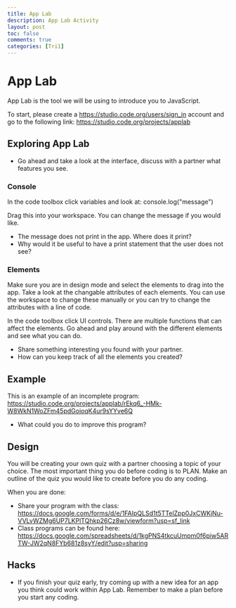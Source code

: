 ```yaml
---
title: App Lab
description: App Lab Activity
layout: post
toc: false
comments: true
categories: [Tri1]
---
```

# App Lab
App Lab is the tool we will be using to introduce you to JavaScript.

To start, please create a https://studio.code.org/users/sign_in account and go to the following link: https://studio.code.org/projects/applab
## Exploring App Lab
* Go ahead and take a look at the interface, discuss with a partner what features you see.
### Console
In the code toolbox click variables and look at: console.log("message")

Drag this into your workspace. You can change the message if you would like.

* The message does not print in the app. Where does it print?
* Why would it be useful to have a print statement that the user does not see?

### Elements
Make sure you are in design mode and select the elements to drag into the app. Take a look at the changable attributes of each elements. You can use the workspace to change these manually or you can try to change the attributes with a line of code.

In the code toolbox click UI controls. There are multiple functions that can affect the elements. Go ahead and play around with the different elements and see what you can do.

* Share something interesting you found with your partner.
* How can you keep track of all the elements you created?
## Example

This is an example of an incomplete program: https://studio.code.org/projects/applab/rEkq6_-HMk-W8WkN1WoZFm45pdGoioqK4ur9sYYve6Q

* What could you do to improve this program?
## Design

You will be creating your own quiz with a partner choosing a topic of your choice. The most important thing you do before coding is to PLAN. Make an outline of the quiz you would like to create before you do any coding. 

When you are done:
* Share your program with the class: https://docs.google.com/forms/d/e/1FAIpQLSd1t5TTelZpp0JxCWKjNu-VVLvWZMg6UP7LKPlTQhkp26Cz8w/viewform?usp=sf_link
* Class programs can be found here: https://docs.google.com/spreadsheets/d/1kgPNS4tkcuUmpm0f6piw5ARTW-JW2qN8FYb681z8syY/edit?usp=sharing
## Hacks
* If you finish your quiz early, try coming up with a new idea for an app you think could work within App Lab. Remember to make a plan before you start any coding.